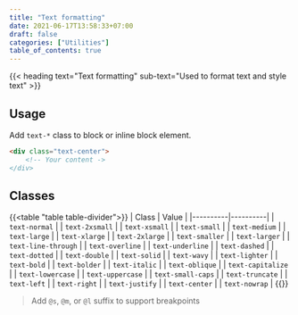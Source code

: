```yaml
---
title: "Text formatting"
date: 2021-06-17T13:58:33+07:00
draft: false
categories: ["Utilities"]
table_of_contents: true
---
```


{{< heading text="Text formatting" sub-text="Used to format text and style text" >}}

## Usage

Add `text-*` class to block or inline block element.

``` html
<div class="text-center">
    <!-- Your content ->
</div>
```

## Classes

{{<table "table table-divider">}}
| Class | Value |
|----------|----------|
| `text-normal` |
| `text-2xsmall` |
| `text-xsmall` |
| `text-small` |
| `text-medium` |
| `text-large` |
| `text-xlarge` |
| `text-2xlarge` |
| `text-smaller` |
| `text-larger` |
| `text-line-through` |
| `text-overline` |
| `text-underline` |
| `text-dashed` |
| `text-dotted` |
| `text-double` |
| `text-solid` |
| `text-wavy` |
| `text-lighter` |
| `text-bold` |
| `text-bolder` |
| `text-italic` |
| `text-oblique` |
| `text-capitalize` |
| `text-lowercase` |
| `text-uppercase` |
| `text-small-caps` |
| `text-truncate` |
| `text-left` |
| `text-right` |
| `text-justify` |
| `text-center` |
| `text-nowrap` |
{{</table>}}

> Add `@s`, `@m`, or `@l` suffix to support breakpoints